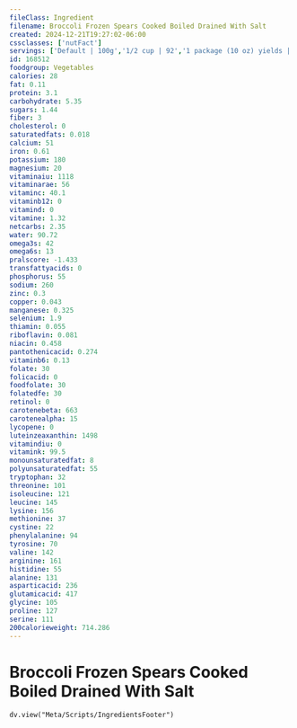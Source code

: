 ```yaml
---
fileClass: Ingredient
filename: Broccoli Frozen Spears Cooked Boiled Drained With Salt
created: 2024-12-21T19:27:02-06:00
cssclasses: ['nutFact']
servings: ['Default | 100g','1/2 cup | 92','1 package (10 oz) yields | 250']
id: 168512
foodgroup: Vegetables
calories: 28
fat: 0.11
protein: 3.1
carbohydrate: 5.35
sugars: 1.44
fiber: 3
cholesterol: 0
saturatedfats: 0.018
calcium: 51
iron: 0.61
potassium: 180
magnesium: 20
vitaminaiu: 1118
vitaminarae: 56
vitaminc: 40.1
vitaminb12: 0
vitamind: 0
vitamine: 1.32
netcarbs: 2.35
water: 90.72
omega3s: 42
omega6s: 13
pralscore: -1.433
transfattyacids: 0
phosphorus: 55
sodium: 260
zinc: 0.3
copper: 0.043
manganese: 0.325
selenium: 1.9
thiamin: 0.055
riboflavin: 0.081
niacin: 0.458
pantothenicacid: 0.274
vitaminb6: 0.13
folate: 30
folicacid: 0
foodfolate: 30
folatedfe: 30
retinol: 0
carotenebeta: 663
carotenealpha: 15
lycopene: 0
luteinzeaxanthin: 1498
vitamindiu: 0
vitamink: 99.5
monounsaturatedfat: 8
polyunsaturatedfat: 55
tryptophan: 32
threonine: 101
isoleucine: 121
leucine: 145
lysine: 156
methionine: 37
cystine: 22
phenylalanine: 94
tyrosine: 70
valine: 142
arginine: 161
histidine: 55
alanine: 131
asparticacid: 236
glutamicacid: 417
glycine: 105
proline: 127
serine: 111
200calorieweight: 714.286
---
```


# Broccoli Frozen Spears Cooked Boiled Drained With Salt

```dataviewjs
dv.view("Meta/Scripts/IngredientsFooter")
```